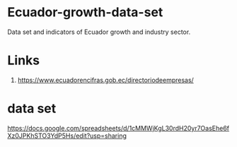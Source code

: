 # Ecuador-growth-data-set
Data set and indicators of Ecuador growth and industry sector.
# Links
1. https://www.ecuadorencifras.gob.ec/directoriodeempresas/
# data set
https://docs.google.com/spreadsheets/d/1cMMWjKgL30rdH20yr7OasEhe6fXz0JPKhSTO3YdP5Hs/edit?usp=sharing
